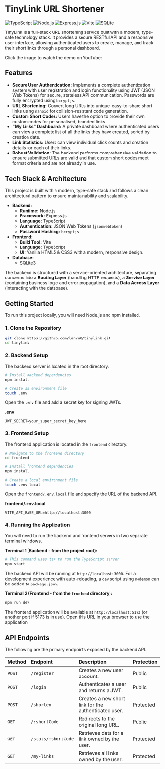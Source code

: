 # TinyLink URL Shortener

![TypeScript](https://img.shields.io/badge/TypeScript-3178C6?style=for-the-badge&logo=typescript&logoColor=white)
![Node.js](https://img.shields.io/badge/Node.js-339933?style=for-the-badge&logo=nodedotjs&logoColor=white)
![Express.js](https://img.shields.io/badge/Express.js-000000?style=for-the-badge&logo=express&logoColor=white)
![Vite](https://img.shields.io/badge/Vite-646CFF?style=for-the-badge&logo=vite&logoColor=white)
![SQLite](https://img.shields.io/badge/SQLite-003B57?style=for-the-badge&logo=sqlite&logoColor=white)

TinyLink is a full-stack URL shortening service built with a modern, type-safe technology stack. It provides a secure RESTful API and a responsive user interface, allowing authenticated users to create, manage, and track their short links through a personal dashboard.

Click the image to watch the demo on YouTube:

[<image-card alt="Demo Video" src="" ></image-card>](https://youtu.be/D-5LB7QbCaI)

## Features

-   **Secure User Authentication:** Implements a complete authentication system with user registration and login functionality using JWT (JSON Web Tokens) for secure, stateless API communication. Passwords are fully encrypted using `bcryptjs`.
-   **URL Shortening:** Convert long URLs into unique, easy-to-share short links using `nanoid` for collision-resistant code generation.
-   **Custom Short Codes:** Users have the option to provide their own custom codes for personalised, branded links.
-   **"My Links" Dashboard:** A private dashboard where authenticated users can view a complete list of all the links they have created, sorted by creation date.
-   **Link Statistics:** Users can view individual click counts and creation details for each of their links.
-   **Robust Validation:** The backend performs comprehensive validation to ensure submitted URLs are valid and that custom short codes meet format criteria and are not already in use.

## Tech Stack & Architecture

This project is built with a modern, type-safe stack and follows a clean architectural pattern to ensure maintainability and scalability.

-   **Backend:**
    -   **Runtime:** Node.js
    -   **Framework:** Express.js
    -   **Language:** TypeScript
    -   **Authentication:** JSON Web Tokens (`jsonwebtoken`)
    -   **Password Hashing:** `bcryptjs`
-   **Frontend:**
    -   **Build Tool:** Vite
    -   **Language:** TypeScript
    -   **UI:** Vanilla HTML5 & CSS3 with a modern, responsive design.
-   **Database:**
    -   SQLite3

The backend is structured with a service-oriented architecture, separating concerns into a **Routing Layer** (handling HTTP requests), a **Service Layer** (containing business logic and error propagation), and a **Data Access Layer** (interacting with the database).

## Getting Started

To run this project locally, you will need Node.js and npm installed.

### 1. Clone the Repository

```bash
git clone https://github.com/lanvu0/tinylink.git
cd tinylink
```

### 2. Backend Setup

The backend server is located in the root directory.

```bash
# Install backend dependencies
npm install

# Create an environment file
touch .env
```

Open the `.env` file and add a secret key for signing JWTs.

**.env**
```
JWT_SECRET=your_super_secret_key_here
```

### 3. Frontend Setup

The frontend application is located in the `frontend` directory.

```bash
# Navigate to the frontend directory
cd frontend

# Install frontend dependencies
npm install

# Create a local environment file
touch .env.local
```

Open the `frontend/.env.local` file and specify the URL of the backend API.

**frontend/.env.local**
```
VITE_API_BASE_URL=http://localhost:3000
```

### 4. Running the Application

You will need to run the backend and frontend servers in two separate terminal windows.

**Terminal 1 (Backend - from the project root):**
```bash
# This command uses tsx to run the TypeScript server
npm start
```
The backend API will be running at `http://localhost:3000`. For a development experience with auto-reloading, a `dev` script using `nodemon` can be added to `package.json`.

**Terminal 2 (Frontend - from the `frontend` directory):**
```bash
npm run dev
```
The frontend application will be available at `http://localhost:5173` (or another port if 5173 is in use). Open this URL in your browser to use the application.

## API Endpoints

The following are the primary endpoints exposed by the backend API.

| Method | Endpoint              | Description                                        | Protection |
| :----- | :-------------------- | :------------------------------------------------- | :--------- |
| `POST` | `/register`           | Creates a new user account.                        | Public     |
| `POST` | `/login`              | Authenticates a user and returns a JWT.            | Public     |
| `POST` | `/shorten`            | Creates a new short link for the authenticated user. | Protected  |
| `GET`  | `/:shortCode`         | Redirects to the original long URL.                | Public     |
| `GET`  | `/stats/:shortCode`   | Retrieves data for a link owned by the user.       | Protected  |
| `GET`  | `/my-links`           | Retrieves all links owned by the user.             | Protected  |